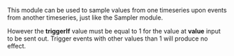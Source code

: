 
[comment]: # (TimeSeriesCanvasModule)
This module can be used to sample values from one timeseries upon events from another timeseries, just like the Sampler module.
  


However the **triggerIf** value must be equal to 1 for the value at **value** input to be sent out. Trigger events with other values than 1 will produce no effect.